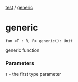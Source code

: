 [test](test/index) / [generic](test/generic)

# generic

`fun <T : R, R> generic(): Unit`

generic function

### Parameters

`T` - the first type parameter